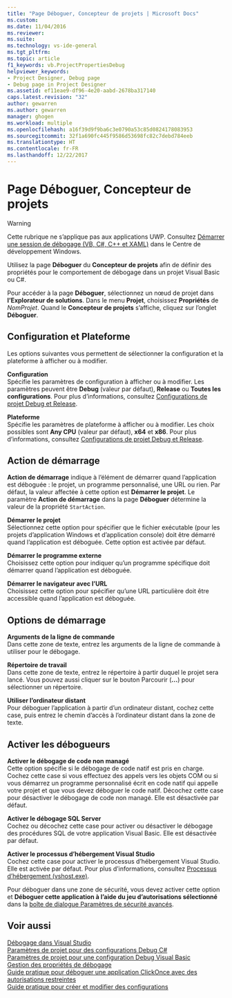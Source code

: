 ```yaml
---
title: "Page Déboguer, Concepteur de projets | Microsoft Docs"
ms.custom: 
ms.date: 11/04/2016
ms.reviewer: 
ms.suite: 
ms.technology: vs-ide-general
ms.tgt_pltfrm: 
ms.topic: article
f1_keywords: vb.ProjectPropertiesDebug
helpviewer_keywords:
- Project Designer, Debug page
- Debug page in Project Designer
ms.assetid: ef11eae9-df96-4e20-aabd-2678ba317140
caps.latest.revision: "32"
author: gewarren
ms.author: gewarren
manager: ghogen
ms.workload: multiple
ms.openlocfilehash: a16f39d9f9ba6c3e0790a53c85d0824178083953
ms.sourcegitcommit: 32f1a690fc445f9586d53698fc82c7debd784eeb
ms.translationtype: HT
ms.contentlocale: fr-FR
ms.lasthandoff: 12/22/2017
---
```

# <a name="debug-page-project-designer"></a>Page Déboguer, Concepteur de projets
> [!WARNING]
>  Cette rubrique ne s’applique pas aux applications UWP. Consultez [Démarrer une session de débogage (VB, C#, C++ et XAML)](../../debugger/start-a-debugging-session-for-a-store-app-in-visual-studio-vb-csharp-cpp-and-xaml.md) dans le Centre de développement Windows.  
  
 Utilisez la page **Déboguer** du **Concepteur de projets** afin de définir des propriétés pour le comportement de débogage dans un projet Visual Basic ou C#.  
  
 Pour accéder à la page **Déboguer**, sélectionnez un nœud de projet dans **l’Explorateur de solutions**. Dans le menu **Projet**, choisissez **Propriétés** de *NomProjet*. Quand le **Concepteur de projets** s’affiche, cliquez sur l’onglet **Déboguer**.  
  
## <a name="configuration-and-platform"></a>Configuration et Plateforme  
 Les options suivantes vous permettent de sélectionner la configuration et la plateforme à afficher ou à modifier.  
  
 **Configuration**  
 Spécifie les paramètres de configuration à afficher ou à modifier. Les paramètres peuvent être **Debug** (valeur par défaut), **Release** ou **Toutes les configurations**. Pour plus d’informations, consultez [Configurations de projet Debug et Release](http://msdn.microsoft.com/en-us/0440b300-0614-4511-901a-105b771b236e).  
  
 **Plateforme**  
 Spécifie les paramètres de plateforme à afficher ou à modifier. Les choix possibles sont **Any CPU** (valeur par défaut), **x64** et **x86**. Pour plus d’informations, consultez [Configurations de projet Debug et Release](http://msdn.microsoft.com/en-us/0440b300-0614-4511-901a-105b771b236e).  
  
## <a name="start-action"></a>Action de démarrage  
 **Action de démarrage** indique à l’élément de démarrer quand l’application est déboguée : le projet, un programme personnalisé, une URL ou rien. Par défaut, la valeur affectée à cette option est **Démarrer le projet**. Le paramètre **Action de démarrage** dans la page **Déboguer** détermine la valeur de la propriété `StartAction`.  
  
 **Démarrer le projet**  
 Sélectionnez cette option pour spécifier que le fichier exécutable (pour les projets d’application Windows et d’application console) doit être démarré quand l’application est déboguée. Cette option est activée par défaut.  
  
 **Démarrer le programme externe**  
 Choisissez cette option pour indiquer qu’un programme spécifique doit démarrer quand l’application est déboguée.  
  
 **Démarrer le navigateur avec l’URL**  
 Choisissez cette option pour spécifier qu’une URL particulière doit être accessible quand l’application est déboguée.  
  
## <a name="start-options"></a>Options de démarrage  
 **Arguments de la ligne de commande**  
 Dans cette zone de texte, entrez les arguments de la ligne de commande à utiliser pour le débogage.  
  
 **Répertoire de travail**  
 Dans cette zone de texte, entrez le répertoire à partir duquel le projet sera lancé. Vous pouvez aussi cliquer sur le bouton Parcourir (**...**) pour sélectionner un répertoire.  
  
 **Utiliser l’ordinateur distant**  
 Pour déboguer l’application à partir d’un ordinateur distant, cochez cette case, puis entrez le chemin d’accès à l’ordinateur distant dans la zone de texte.  
  
## <a name="enable-debuggers"></a>Activer les débogueurs  
 **Activer le débogage de code non managé**  
 Cette option spécifie si le débogage de code natif est pris en charge. Cochez cette case si vous effectuez des appels vers les objets COM ou si vous démarrez un programme personnalisé écrit en code natif qui appelle votre projet et que vous devez déboguer le code natif. Décochez cette case pour désactiver le débogage de code non managé. Elle est désactivée par défaut.  
  
 **Activer le débogage SQL Server**  
 Cochez ou décochez cette case pour activer ou désactiver le débogage des procédures SQL de votre application Visual Basic. Elle est désactivée par défaut.  
  
 **Activer le processus d’hébergement Visual Studio**  
 Cochez cette case pour activer le processus d’hébergement Visual Studio. Elle est activée par défaut. Pour plus d’informations, consultez [Processus d’hébergement (vshost.exe)](../../ide/hosting-process-vshost-exe.md).  
  
 Pour déboguer dans une zone de sécurité, vous devez activer cette option et **Déboguer cette application à l’aide du jeu d’autorisations sélectionné** dans la [boîte de dialogue Paramètres de sécurité avancés](../../ide/reference/advanced-security-settings-dialog-box.md).  
  
## <a name="see-also"></a>Voir aussi  
 [Débogage dans Visual Studio](../../debugger/debugging-in-visual-studio.md)   
 [Paramètres de projet pour des configurations Debug C#](../../debugger/project-settings-for-csharp-debug-configurations.md)   
 [Paramètres de projet pour une configuration Debug Visual Basic](../../debugger/project-settings-for-a-visual-basic-debug-configuration.md)   
 [Gestion des propriétés de débogage](http://msdn.microsoft.com/en-us/92474d16-e7fe-4fac-9287-6bd6b3a7eb68)   
 [Guide pratique pour déboguer une application ClickOnce avec des autorisations restreintes](../../deployment/how-to-debug-a-clickonce-application-with-restricted-permissions.md)   
 [Guide pratique pour créer et modifier des configurations](../../ide/how-to-create-and-edit-configurations.md)